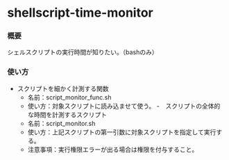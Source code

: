 # shellscript-time-monitor
### 概要
シェルスクリプトの実行時間が知りたい。（bashのみ）
### 使い方
- スクリプトを細かく計測する関数
  - 名前：script_monitor_func.sh
  - 使い方：対象スクリプトに読み込ませて使う。
-　スクリプトの全体的な時間を計測するスクリプト
  - 名前：script_monitor.sh
  - 使い方：上記スクリプトの第一引数に対象スクリプトを指定して実行する。
  - 注意事項：実行権限エラーが出る場合は権限を付与すること。
